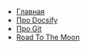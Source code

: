 <!-- docs/_sidebar.md -->

* [Главная](/)
* [Про Docsify](/manuals/docsify.md)
* [Про Git](/manuals/git.md)
* [Road To The Moon](/manuals/crim.md)